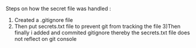 Steps on how the secret file was handled :

1) Created a .gitignore file
2) Then put secrets.txt file to prevent git from tracking the file
3)Then finally i added and commited gitignore thereby the secrets.txt file does not reflect on git console
